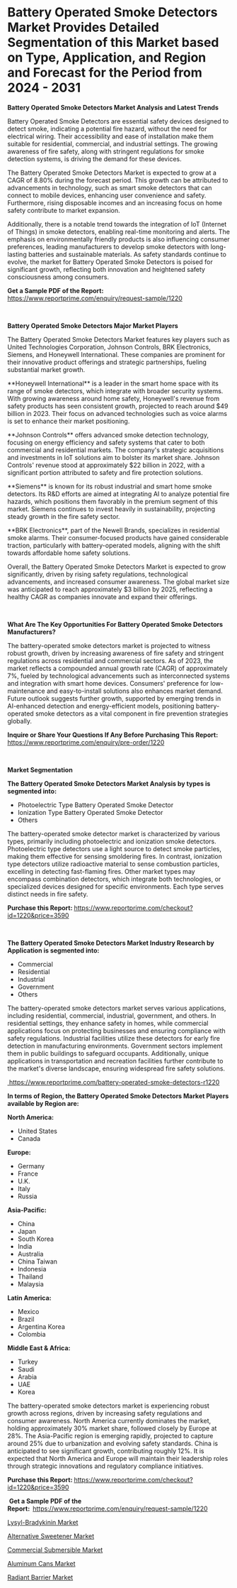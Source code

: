 <p><h1>Battery Operated Smoke Detectors Market Provides Detailed Segmentation of this Market based on Type, Application, and Region and Forecast for the Period from 2024 - 2031</h1></p><p><strong>Battery Operated Smoke Detectors Market Analysis and Latest Trends</strong></p>
<p><p>Battery Operated Smoke Detectors are essential safety devices designed to detect smoke, indicating a potential fire hazard, without the need for electrical wiring. Their accessibility and ease of installation make them suitable for residential, commercial, and industrial settings. The growing awareness of fire safety, along with stringent regulations for smoke detection systems, is driving the demand for these devices.</p><p>The Battery Operated Smoke Detectors Market is expected to grow at a CAGR of 8.80% during the forecast period. This growth can be attributed to advancements in technology, such as smart smoke detectors that can connect to mobile devices, enhancing user convenience and safety. Furthermore, rising disposable incomes and an increasing focus on home safety contribute to market expansion.</p><p>Additionally, there is a notable trend towards the integration of IoT (Internet of Things) in smoke detectors, enabling real-time monitoring and alerts. The emphasis on environmentally friendly products is also influencing consumer preferences, leading manufacturers to develop smoke detectors with long-lasting batteries and sustainable materials. As safety standards continue to evolve, the market for Battery Operated Smoke Detectors is poised for significant growth, reflecting both innovation and heightened safety consciousness among consumers.</p></p>
<p><strong>Get a Sample PDF of the Report:&nbsp;</strong> <a href="https://www.reportprime.com/enquiry/request-sample/1220">https://www.reportprime.com/enquiry/request-sample/1220</a></p>
<p>&nbsp;</p>
<p><strong>Battery Operated Smoke Detectors Major Market Players</strong></p>
<p><p>The Battery Operated Smoke Detectors Market features key players such as United Technologies Corporation, Johnson Controls, BRK Electronics, Siemens, and Honeywell International. These companies are prominent for their innovative product offerings and strategic partnerships, fueling substantial market growth.</p><p>**Honeywell International** is a leader in the smart home space with its range of smoke detectors, which integrate with broader security systems. With growing awareness around home safety, Honeywell's revenue from safety products has seen consistent growth, projected to reach around $49 billion in 2023. Their focus on advanced technologies such as voice alarms is set to enhance their market positioning.</p><p>**Johnson Controls** offers advanced smoke detection technology, focusing on energy efficiency and safety systems that cater to both commercial and residential markets. The company's strategic acquisitions and investments in IoT solutions aim to bolster its market share. Johnson Controls' revenue stood at approximately $22 billion in 2022, with a significant portion attributed to safety and fire protection solutions.</p><p>**Siemens** is known for its robust industrial and smart home smoke detectors. Its R&D efforts are aimed at integrating AI to analyze potential fire hazards, which positions them favorably in the premium segment of this market. Siemens continues to invest heavily in sustainability, projecting steady growth in the fire safety sector.</p><p>**BRK Electronics**, part of the Newell Brands, specializes in residential smoke alarms. Their consumer-focused products have gained considerable traction, particularly with battery-operated models, aligning with the shift towards affordable home safety solutions.</p><p>Overall, the Battery Operated Smoke Detectors Market is expected to grow significantly, driven by rising safety regulations, technological advancements, and increased consumer awareness. The global market size was anticipated to reach approximately $3 billion by 2025, reflecting a healthy CAGR as companies innovate and expand their offerings.</p></p>
<p>&nbsp;</p>
<p><strong>What Are The Key Opportunities For Battery Operated Smoke Detectors Manufacturers?</strong></p>
<p><p>The battery-operated smoke detectors market is projected to witness robust growth, driven by increasing awareness of fire safety and stringent regulations across residential and commercial sectors. As of 2023, the market reflects a compounded annual growth rate (CAGR) of approximately 7%, fueled by technological advancements such as interconnected systems and integration with smart home devices. Consumers' preference for low-maintenance and easy-to-install solutions also enhances market demand. Future outlook suggests further growth, supported by emerging trends in AI-enhanced detection and energy-efficient models, positioning battery-operated smoke detectors as a vital component in fire prevention strategies globally.</p></p>
<p><strong>Inquire or Share Your Questions If Any Before Purchasing This Report:</strong> <a href="https://www.reportprime.com/enquiry/pre-order/1220">https://www.reportprime.com/enquiry/pre-order/1220</a></p>
<p>&nbsp;</p>
<p><strong>Market Segmentation</strong></p>
<p><strong>The Battery Operated Smoke Detectors Market Analysis by types is segmented into:</strong></p>
<p><ul><li>Photoelectric Type Battery Operated Smoke Detector</li><li>Ionization Type Battery Operated Smoke Detector</li><li>Others</li></ul></p>
<p><p>The battery-operated smoke detector market is characterized by various types, primarily including photoelectric and ionization smoke detectors. Photoelectric type detectors use a light source to detect smoke particles, making them effective for sensing smoldering fires. In contrast, ionization type detectors utilize radioactive material to sense combustion particles, excelling in detecting fast-flaming fires. Other market types may encompass combination detectors, which integrate both technologies, or specialized devices designed for specific environments. Each type serves distinct needs in fire safety.</p></p>
<p><strong>Purchase this Report:&nbsp;</strong><a href="https://www.reportprime.com/checkout?id=1220&price=3590">https://www.reportprime.com/checkout?id=1220&price=3590</a></p>
<p>&nbsp;</p>
<p><strong>The Battery Operated Smoke Detectors Market Industry Research by Application is segmented into:</strong></p>
<p><ul><li>Commercial</li><li>Residential</li><li>Industrial</li><li>Government</li><li>Others</li></ul></p>
<p><p>The battery-operated smoke detectors market serves various applications, including residential, commercial, industrial, government, and others. In residential settings, they enhance safety in homes, while commercial applications focus on protecting businesses and ensuring compliance with safety regulations. Industrial facilities utilize these detectors for early fire detection in manufacturing environments. Government sectors implement them in public buildings to safeguard occupants. Additionally, unique applications in transportation and recreation facilities further contribute to the market's diverse landscape, ensuring widespread fire safety solutions.</p></p>
<p><a href="https://www.reportprime.com/battery-operated-smoke-detectors-r1220">&nbsp;https://www.reportprime.com/battery-operated-smoke-detectors-r1220</a></p>
<p><strong>In terms of Region, the Battery Operated Smoke Detectors Market Players available by Region are:</strong></p>
<p>
    <p> <strong> North America: </strong>
        <ul>
            <li>United States</li>
            <li>Canada</li>
        </ul>
        </p> 
    <p> <strong> Europe: </strong>
        <ul>
            <li>Germany</li>
            <li>France</li>
            <li>U.K.</li>
            <li>Italy</li>
            <li>Russia</li>
        </ul>
        </p> 
    <p> <strong> Asia-Pacific: </strong>
        <ul>
            <li>China</li>
            <li>Japan</li>
            <li>South Korea</li>
            <li>India</li>
            <li>Australia</li>
            <li>China Taiwan</li>
            <li>Indonesia</li>
            <li>Thailand</li>
            <li>Malaysia</li>
        </ul>
        </p> 
    <p> <strong> Latin America: </strong>
        <ul>
            <li>Mexico</li>
            <li>Brazil</li>
            <li>Argentina Korea</li>
            <li>Colombia</li>
        </ul>
        </p> 
    <p> <strong> Middle East & Africa: </strong>
        <ul>
            <li>Turkey</li>
            <li>Saudi</li>
            <li>Arabia</li>
            <li>UAE</li>
            <li>Korea</li>
        </ul>
    </p>
    </p>
<p><p>The battery-operated smoke detectors market is experiencing robust growth across regions, driven by increasing safety regulations and consumer awareness. North America currently dominates the market, holding approximately 30% market share, followed closely by Europe at 28%. The Asia-Pacific region is emerging rapidly, projected to capture around 25% due to urbanization and evolving safety standards. China is anticipated to see significant growth, contributing roughly 12%. It is expected that North America and Europe will maintain their leadership roles through strategic innovations and regulatory compliance initiatives.</p></p>
<p><strong>Purchase this Report: </strong><a href="https://www.reportprime.com/checkout?id=1220&price=3590">https://www.reportprime.com/checkout?id=1220&price=3590</a></p>
<p>&nbsp;<strong>Get a Sample PDF of the Report:&nbsp;&nbsp;</strong><a href="https://www.reportprime.com/enquiry/request-sample/1220">https://www.reportprime.com/enquiry/request-sample/1220</a></p>
<p><strong></strong></p>
<p><p><a href="https://issuu.com/reportprime-2/docs/lysyl-bradykinin-market-size-2030.p_f221cdefc45c4f">Lysyl-Bradykinin Market</a></p><p><a href="https://www.linkedin.com/pulse/role-alternative-sweetener-market-applications-beveragesfood-uwvif?trackingId=4Isq10XzTBetgBUz%2FYe7vA%3D%3D">Alternative Sweetener Market</a></p><p><a href="https://issuu.com/reportprime-2/docs/commercial-submersible-market-size-_859a7e8c201ea2">Commercial Submersible Market</a></p><p><a href="https://www.linkedin.com/pulse/global-aluminum-cans-market-analysis-trends-forecasts-growth-xjhnf?trackingId=Z4GCLKkPQI%2Bha%2B7RRZzHNQ%3D%3D">Aluminum Cans Market</a></p><p><a href="https://medium.com/@barbarakbess8920/how-regional-and-global-trends-are-shaping-the-radiant-barrier-market-for-the-year-2024-2031-dc5ab917b555">Radiant Barrier Market</a></p></p>